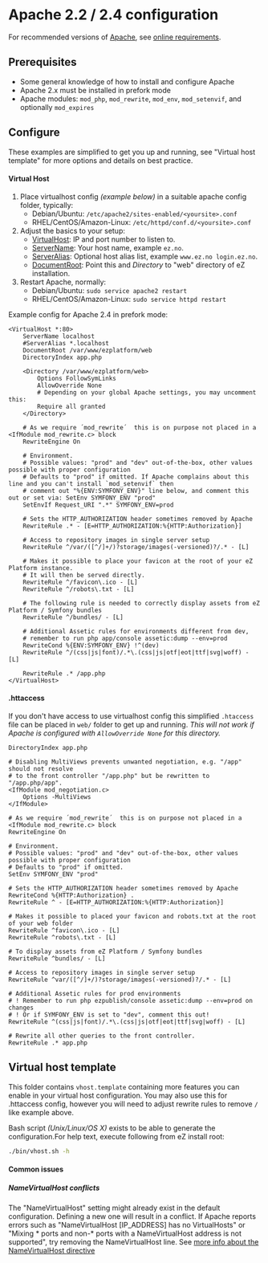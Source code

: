 Apache 2.2 / 2.4  configuration
===============================

For recommended versions of [Apache](https://httpd.apache.org/), see [online requirements](https://doc.ez.no/display/TECHDOC/Requirements).


Prerequisites
-------------
- Some general knowledge of how to install and configure Apache
- Apache 2.x must be installed in prefork mode
- Apache modules: `mod_php`, `mod_rewrite`, `mod_env`, `mod_setenvif`, and optionally `mod_expires`


Configure
---------
These examples are simplified to get you up and running, see "Virtual host template" for more options and details on best practice.

#### Virtual Host

1. Place virtualhost config *(example below)* in a suitable apache config folder, typically:
   - Debian/Ubuntu: `/etc/apache2/sites-enabled/<yoursite>.conf`
   - RHEL/CentOS/Amazon-Linux: `/etc/httpd/conf.d/<yoursite>.conf`
2. Adjust the basics to your setup:
   - [VirtualHost](https://httpd.apache.org/docs/2.4/en/mod/core.html#virtualhost): IP and port number to listen to.
   - [ServerName](https://httpd.apache.org/docs/2.4/en/mod/core.html#servername): Your host name, example `ez.no`.
   - [ServerAlias](https://httpd.apache.org/docs/2.4/en/mod/core.html#serveralias): Optional host alias list, example `www.ez.no login.ez.no`.
   - [DocumentRoot](https://httpd.apache.org/docs/2.4/en/mod/core.html#documentroot): Point this and *Directory* to "web" directory of eZ installation.
3. Restart Apache, normally:
   - Debian/Ubuntu: `sudo service apache2 restart`
   - RHEL/CentOS/Amazon-Linux: `sudo service httpd restart`

Example config for Apache 2.4 in prefork mode:

    <VirtualHost *:80>
        ServerName localhost
        #ServerAlias *.localhost
        DocumentRoot /var/www/ezplatform/web
        DirectoryIndex app.php

        <Directory /var/www/ezplatform/web>
            Options FollowSymLinks
            AllowOverride None
            # Depending on your global Apache settings, you may uncomment this:
            Require all granted
        </Directory>

        # As we require ´mod_rewrite´  this is on purpose not placed in a <IfModule mod_rewrite.c> block
        RewriteEngine On

        # Environment.
        # Possible values: "prod" and "dev" out-of-the-box, other values possible with proper configuration
        # Defaults to "prod" if omitted. If Apache complains about this line and you can't install `mod_setenvif` then
        # comment out "%{ENV:SYMFONY_ENV}" line below, and comment this out or set via: SetEnv SYMFONY_ENV "prod"
        SetEnvIf Request_URI ".*" SYMFONY_ENV=prod

        # Sets the HTTP_AUTHORIZATION header sometimes removed by Apache
        RewriteRule .* - [E=HTTP_AUTHORIZATION:%{HTTP:Authorization}]

        # Access to repository images in single server setup 
        RewriteRule ^/var/([^/]+/)?storage/images(-versioned)?/.* - [L]

        # Makes it possible to place your favicon at the root of your eZ Platform instance.
        # It will then be served directly.
        RewriteRule ^/favicon\.ico - [L]
        RewriteRule ^/robots\.txt - [L]

        # The following rule is needed to correctly display assets from eZ Platform / Symfony bundles
        RewriteRule ^/bundles/ - [L]

        # Additional Assetic rules for environments different from dev,
        # remember to run php app/console assetic:dump --env=prod
        RewriteCond %{ENV:SYMFONY_ENV} !^(dev)
        RewriteRule ^/(css|js|font)/.*\.(css|js|otf|eot|ttf|svg|woff) - [L]

        RewriteRule .* /app.php
    </VirtualHost>


#### .httaccess

If you don't have access to use virtualhost config this simplified `.htaccess` file can be placed in `web/` folder to
get up and running. *This will not work if Apache is configured with `AllowOverride None` for this directory.*

    DirectoryIndex app.php

    # Disabling MultiViews prevents unwanted negotiation, e.g. "/app" should not resolve
    # to the front controller "/app.php" but be rewritten to "/app.php/app".
    <IfModule mod_negotiation.c>
        Options -MultiViews
    </IfModule>

    # As we require ´mod_rewrite´  this is on purpose not placed in a <IfModule mod_rewrite.c> block
    RewriteEngine On

    # Environment.
    # Possible values: "prod" and "dev" out-of-the-box, other values possible with proper configuration
    # Defaults to "prod" if omitted.
    SetEnv SYMFONY_ENV "prod"

    # Sets the HTTP_AUTHORIZATION header sometimes removed by Apache
    RewriteCond %{HTTP:Authorization} .
    RewriteRule ^ - [E=HTTP_AUTHORIZATION:%{HTTP:Authorization}]

    # Makes it possible to placed your favicon and robots.txt at the root of your web folder
    RewriteRule ^favicon\.ico - [L]
    RewriteRule ^robots\.txt - [L]

    # To display assets from eZ Platform / Symfony bundles
    RewriteRule ^bundles/ - [L]

    # Access to repository images in single server setup
    RewriteRule ^var/([^/]+/)?storage/images(-versioned)?/.* - [L]

    # Additional Assetic rules for prod environments
    # ! Remember to run php ezpublish/console assetic:dump --env=prod on changes
    # ! Or if SYMFONY_ENV is set to "dev", comment this out!
    RewriteRule ^(css|js|font)/.*\.(css|js|otf|eot|ttf|svg|woff) - [L]

    # Rewrite all other queries to the front controller.
    RewriteRule .* app.php


Virtual host template
---------------------
This folder contains `vhost.template` containing more features you can enable in your virtual host configuration. You may
also use this for .httaccess config, however you will need to adjust rewrite rules to remove `/` like example above.

Bash script *(Unix/Linux/OS X)* exists to be able to generate the configuration.For help text, execute following from
eZ install root:
```bash
./bin/vhost.sh -h
```

#### Common issues

##### NameVirtualHost conflicts

The "NameVirtualHost" setting might already exist in the default configuration. Defining a new one will result in a
conflict. If Apache reports errors such as "NameVirtualHost [IP_ADDRESS] has no VirtualHosts" or "Mixing * ports and
non-* ports with a NameVirtualHost address is not supported", try removing the NameVirtualHost line. See
[more info about the NameVirtualHost directive](http://httpd.apache.org/docs/2.4/mod/core.html#namevirtualhost)
